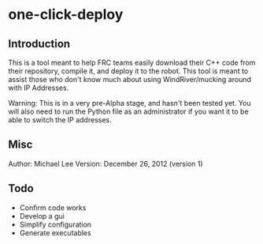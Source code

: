 # one-click-deploy

## Introduction

This is a tool meant to help FRC teams easily download their C++ code from their repository, 
compile it, and deploy it to the robot. This tool is meant to assist those who don't know
much about using WindRiver/mucking around with IP Addresses.

Warning: This is in a very pre-Alpha stage, and hasn't been tested yet. You will also need to
run the Python file as an administrator if you want it to be able to switch the IP addresses.

## Misc

Author: Michael Lee
Version: December 26, 2012 (version 1)

## Todo

*   Confirm code works
*   Develop a gui
*   Simplify configuration
*   Generate executables
